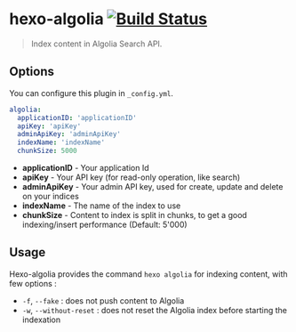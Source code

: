 # hexo-algolia [![Build Status](https://travis-ci.org/oncletom/hexo-algolia.svg?branch=master)](https://travis-ci.org/oncletom/hexo-algolia)

> Index content in Algolia Search API.

## Options

You can configure this plugin in `_config.yml`.

``` yaml
algolia:
  applicationID: 'applicationID'
  apiKey: 'apiKey'
  adminApiKey: 'adminApiKey'
  indexName: 'indexName'
  chunkSize: 5000
```

- **applicationID** - Your application Id
- **apiKey** - Your API key (for read-only operation, like search)
- **adminApiKey** - Your admin API key, used for create, update and delete on your indices
- **indexName** - The name of the index to use
- **chunkSize** - Content to index is split in chunks, to get a good indexing/insert performance (Default: 5'000)

## Usage

Hexo-algolia provides the command `hexo algolia` for indexing content, with few options :

* `-f`, `--fake` : does not push content to Algolia
* `-w`, `--without-reset` : does not reset the Algolia index before starting the indexation
